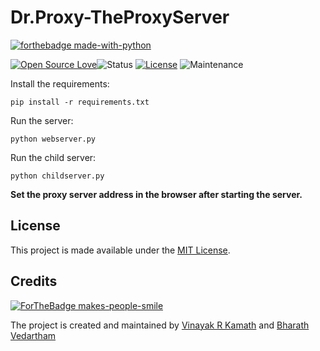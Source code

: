 # Dr.Proxy-TheProxyServer

[![forthebadge made-with-python](http://ForTheBadge.com/images/badges/made-with-python.svg)](https://www.python.org/)

[![Open Source Love](https://badges.frapsoft.com/os/v1/open-source.svg?v=103)]()![Status](https://img.shields.io/badge/Status-Inactive-orange.svg)
[![License](https://img.shields.io/badge/license-mit-brightgreen.svg?style=flat)](https://github.com/Turing-Machines-PESU/stock_market_analysis/blob/master/LICENSE)
![Maintenance](https://img.shields.io/badge/Maintained-No-green.svg)

Install the requirements:

```
pip install -r requirements.txt
```

Run the server:

```
python webserver.py
```

Run the child server:

```
python childserver.py
```

<b>Set the proxy server address in the browser after starting the server.</b>

## License

This project is made available under the [MIT License](http://www.opensource.org/licenses/mit-license.php).

## Credits

[![ForTheBadge makes-people-smile](http://ForTheBadge.com/images/badges/makes-people-smile.svg)](http://ForTheBadge.com)

The project is created and maintained by [Vinayak R Kamath](https://github.com/craterkamath) and [Bharath Vedartham](https://github.com/bharath-123)

